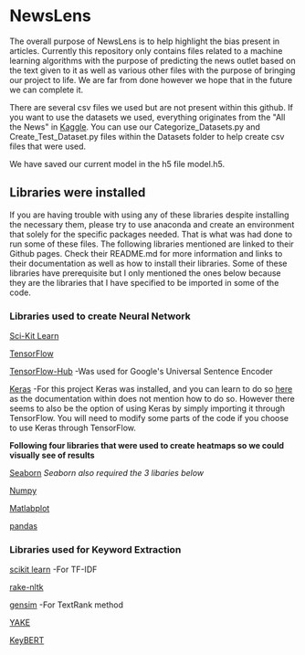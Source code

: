 # NewsLens

The overall purpose of NewsLens is to help highlight the bias present in articles. Currently this repository only contains files related to a machine learning algorithms with the purpose of predicting the news outlet based on the text given to it as well as various other files with the purpose of bringing our project to life. We are far from done however we hope that in the future we can complete it.

There are several csv files we used but are not present within this github. If you want to use the datasets we used, everything originates from the "All the News" in [Kaggle](https://www.kaggle.com/snapcrack/all-the-news). You can use our Categorize_Datasets.py and Create_Test_Dataset.py files within the Datasets folder to help create csv files that were used.

We have saved our current model in the h5 file model.h5.

## Libraries were installed
If you are having trouble with using any of these libraries despite installing the necessary them, please try to use anaconda and create an environment that solely for the specific packages needed. That is what was had done to run some of these files. The following libraries mentioned are linked to their Github pages. Check their README.md for more information and links to their documentation as well as how to install their libraries. Some of these libraries have prerequisite but I only mentioned the ones below because they are the libraries that I have specified to be imported in some of the code. 

### Libraries used to create Neural Network
[Sci-Kit Learn](https://github.com/scikit-learn/scikit-learn)

[TensorFlow](https://github.com/tensorflow/tensorflow/)

[TensorFlow-Hub](https://github.com/tensorflow/hub)
-Was used for Google's Universal Sentence Encoder

[Keras](https://github.com/keras-team/keras)
-For this project Keras was installed, and you can learn to do so [here](https://pypi.org/project/keras/) as the documentation within does not mention how to do so. However there seems to also be the option of using Keras by simply importing it through TensorFlow. You will need to modify some parts of the code if you choose to use Keras through TensorFlow.

**Following four libraries that were used to create heatmaps so we could visually see of results**

[Seaborn](https://github.com/mwaskom/seaborn) *Seaborn also required the 3 libaries below*

[Numpy](https://github.com/numpy/numpy)

[Matlabplot](https://github.com/matplotlib/matplotlib)

[pandas](https://github.com/pandas-dev/pandas)


### Libraries used for Keyword Extraction
[scikit learn](https://github.com/scikit-learn/scikit-learn)
-For TF-IDF

[rake-nltk](https://github.com/csurfer/rake-nltk)

[gensim](https://github.com/RaRe-Technologies/gensim)
-For TextRank method

[YAKE](https://github.com/LIAAD/yake)

[KeyBERT](https://github.com/MaartenGr/KeyBERT)